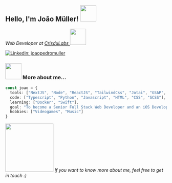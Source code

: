 <h2> Hello, I'm João Müller! <img src="https://media0.giphy.com/media/42tS2cfBtj8Y/giphy.gif?cid=ecf05e47x2mpmp81tj6hyh6f4efy8nr9fofgm97u4h95kmev&rid=giphy.gif&ct=s" width="50"></h2>
<p><em>Web Developer at <a href="https://crisdulabs.com.br/">CrisduLabs </a><img src="https://media3.giphy.com/media/jRBJ69eKkuotpBkz5T/giphy.gif?cid=ecf05e47yzjj94qkg5afew4j006pow8wybx4arzd4aeiynlq&rid=giphy.gif&ct=s" width="50"></em></p>

[![Linkedin: joaopedromuller](https://img.shields.io/badge/LinkedIn-0077B5?style=for-the-badge&logo=linkedin&logoColor=white)](https://www.linkedin.com/in/JoaoMuller99/)


### <img src="https://media1.giphy.com/media/mtAU9hD8qdrBC/giphy.gif?cid=ecf05e47g43dzrjuqw99i28ildpo47x9oh82r7me7jpfsgu7&rid=giphy.gif&ct=s" width="50"> More about me...  

```typescript
const joao = {
  tools: ["NextJS", "Node", "ReactJS", "TailwindCss", "Jotai", "GSAP", "Framer Motion", "Styled-Components", "BootStrap", "jQuery"],
  code: ["Typescript", "Python", "Javascript", "HTML", "CSS", "SCSS"],
  learning: ["Docker", "Swift"],
  goal: "To become a Senior Full Stack Web Developer and an iOS Developer",
  hobbies: ["Videogames", "Music"]
}
```

<img src="https://media0.giphy.com/media/7SoWqb9jI3rfrklEA9/giphy.gif?cid=ecf05e47rjfisw3ivw4g9naigeb71isvo7h0yqpc4c3i6k28&rid=giphy.gif&ct=ts" width="150">
<em>If you want to know more about me, feel free to get in touch :)</em>
